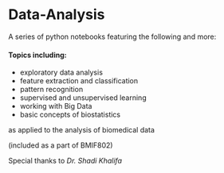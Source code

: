 # Data-Analysis

A series of python notebooks featuring the following and more:

#### Topics including:
- exploratory data analysis
- feature extraction and classification
- pattern recognition
- supervised and unsupervised learning
- working with Big Data
- basic concepts of biostatistics

as applied to the analysis of biomedical data

(included as a part of BMIF802)

Special thanks to *Dr. Shadi Khalifa*
